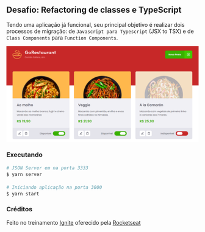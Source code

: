 ## Desafio: Refactoring de classes e TypeScript

Tendo uma aplicação já funcional, seu principal objetivo é realizar dois processos de migração: de `Javascript para Typescript` (JSX to TSX) e de `Class Components` para `Function Components`.

<img src=".github/Capa.png" align="center">

### Executando

```bash
# JSON Server em na porta 3333
$ yarn server

# Iniciando aplicação na porta 3000
$ yarn start
```

### Créditos

Feito no treinamento [Ignite](https://pages.rocketseat.com.br/ignite#trails) oferecido pela [Rocketseat](https://rocketseat.com.br)